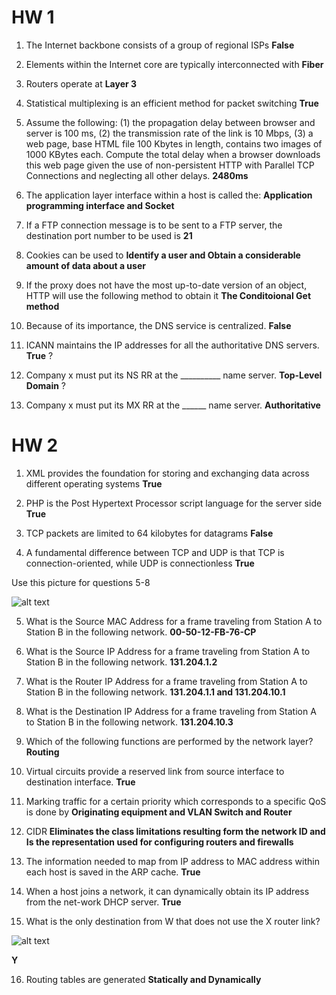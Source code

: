 # HW 1

1. The Internet backbone consists of a group of regional ISPs   **False**

2. Elements within the Internet core are typically interconnected with **Fiber**

3. Routers operate at **Layer 3**

4. Statistical multiplexing is an efficient method for packet switching **True**

5. Assume the following: (1) the propagation delay between browser and server is 100
ms, (2) the transmission rate of the link is 10 Mbps, (3) a web page, base HTML file
100 Kbytes in length, contains two images of 1000 KBytes each. Compute the total
delay when a browser downloads this web page given the use of non-persistent HTTP
with Parallel TCP Connections and neglecting all other delays. **2480ms**

6. The application layer interface within a host is called the: **Application programming interface and Socket**

7. If a FTP connection message is to be sent to a FTP server, the destination port number to be used is **21**

8. Cookies can be used to **Identify a user and Obtain a considerable amount of data about a user**

9. If the proxy does not have the most up-to-date version of an object, HTTP will use the following method to obtain it **The Conditoional Get method**

10. Because of its importance, the DNS service is centralized. **False**

11. ICANN maintains the IP addresses for all the authoritative DNS servers. **True** ?

12. Company x must put its NS RR at the __________ name server. **Top-Level Domain** ?

13. Company x must put its MX RR at the ______ name server. **Authoritative**

# HW 2

1. XML provides the foundation for storing and exchanging data across different operating systems **True**

2. PHP is the Post Hypertext Processor script language for the server side **True**

3. TCP packets are limited to 64 kilobytes for datagrams **False**

4. A fundamental difference between TCP and UDP is that TCP is connection-oriented, while UDP is connectionless **True**

Use this picture for questions 5-8

![alt text][HW2.1]

5. What is the Source MAC Address for a frame traveling from Station A to Station B in the following network. **00-50-12-FB-76-CP**

6. What is the Source IP Address for a frame traveling from Station A to Station B in the following network. **131.204.1.2**

7. What is the Router IP Address for a frame traveling from Station A to Station B in the following network. **131.204.1.1 and 131.204.10.1**

8. What is the Destination IP Address for a frame traveling from Station A to Station B in the following network. **131.204.10.3**

9. Which of the following functions are performed by the network layer? **Routing**

10. Virtual circuits provide a reserved link from source interface to destination interface. **True**

11. Marking traffic for a certain priority which corresponds to a specific QoS is done by **Originating equipment and VLAN Switch and Router**

12. CIDR **Eliminates the class limitations resulting form the network ID and Is the representation used for configuring routers and firewalls**

13. The information needed to map from IP address to MAC address within each host is saved in the ARP cache. **True**

14. When a host joins a network, it can dynamically obtain its IP address from the net-work DHCP server. **True**

15. What is the only destination from W that does not use the X router link? 

![alt text][HW2.2]

**Y**

16. Routing tables are generated **Statically and Dynamically**

[HW2.1]: https://github.com/Spencer-Kotys/help/blob/main/Computer_and_Network_Security/Pictures/HW2.1.png "HW2.1"
[HW2.2]: https://github.com/Spencer-Kotys/help/blob/main/Computer_and_Network_Security/Pictures/HW2.2.png "HW2.2"
